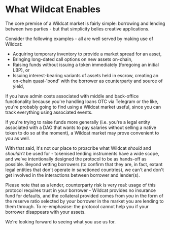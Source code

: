 # What Wildcat Enables

The core premise of a Wildcat market is fairly simple: borrowing and lending between two parties - but that simplicity belies creative applications.

Consider the following examples - all are well served by making use of Wildcat:

* Acquiring temporary inventory to provide a market spread for an asset,
* Bringing long-dated call options on new assets on-chain,
* Raising funds without issuing a token immediately (foregoing an initial LBP), or
* Issuing interest-bearing variants of assets held in escrow, creating an on-chain quasi-'bond' with the borrower as counterparty and source of yield,

If you have admin costs associated with middle and back-office functionality because you're handling loans OTC via Telegram or the like, you're probably going to find using a Wildcat market useful, since you can track everything using associated events.

If you're trying to raise funds more generally (i.e. you're a legal entity associated with a DAO that wants to pay salaries without selling a native token to do so at the moment), a Wildcat market may prove convenient to you as well.

With that said, it's not our place to proscribe what Wildcat _should_ and _shouldn't_ be used for - tokenised lending instruments have a wide scope, and we've intentionally designed the protocol to be as hands-off as possible. Beyond vetting borrowers (to confirm that they are, in fact, extant legal entities that don't operate in sanctioned countries), we can't and don't get involved in the interactions between borrower and lender(s).

Please note that as a lender, counterparty risk is very real: usage of this protocol requires trust in your borrower - Wildcat provides no insurance fund for defaults, and the collateral provided comes from _you_ in the form of the reserve ratio selected by your borrower in the market you are lending to them through. To re-emphasise: the protocol cannot help you if your borrower disappears with your assets.

We're looking forward to seeing what you use us for.


